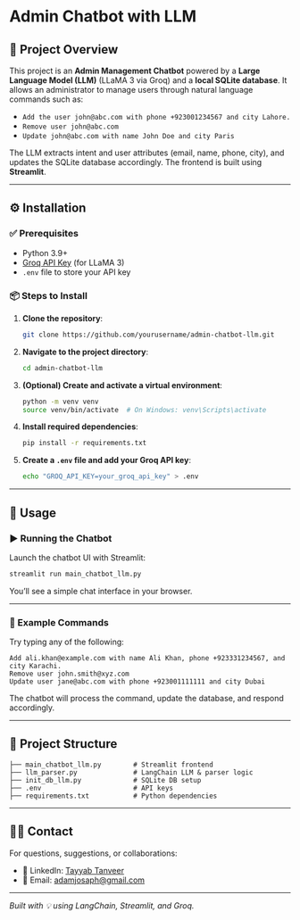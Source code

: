 # Admin Chatbot with LLM

## 📌 Project Overview

This project is an **Admin Management Chatbot** powered by a **Large Language Model (LLM)** (LLaMA 3 via Groq) and a **local SQLite database**. It allows an administrator to manage users through natural language commands such as:

- `Add the user john@abc.com with phone +923001234567 and city Lahore.`
- `Remove user john@abc.com`
- `Update john@abc.com with name John Doe and city Paris`

The LLM extracts intent and user attributes (email, name, phone, city), and updates the SQLite database accordingly. The frontend is built using **Streamlit**.

---

## ⚙️ Installation

### ✅ Prerequisites

- Python 3.9+
- [Groq API Key](https://console.groq.com/) (for LLaMA 3)
- `.env` file to store your API key

### 📦 Steps to Install

1. **Clone the repository**:
   ```bash
   git clone https://github.com/yourusername/admin-chatbot-llm.git
   ```

2. **Navigate to the project directory**:
   ```bash
   cd admin-chatbot-llm
   ```

3. **(Optional) Create and activate a virtual environment**:
   ```bash
   python -m venv venv
   source venv/bin/activate  # On Windows: venv\Scripts\activate
   ```

4. **Install required dependencies**:
   ```bash
   pip install -r requirements.txt
   ```

5. **Create a `.env` file and add your Groq API key**:
   ```bash
   echo "GROQ_API_KEY=your_groq_api_key" > .env
   ```

---

## 🚀 Usage

### ▶️ Running the Chatbot

Launch the chatbot UI with Streamlit:

```bash
streamlit run main_chatbot_llm.py
```

You’ll see a simple chat interface in your browser.

---

### 💬 Example Commands

Try typing any of the following:

```
Add ali.khan@example.com with name Ali Khan, phone +923331234567, and city Karachi.
Remove user john.smith@xyz.com
Update user jane@abc.com with phone +923001111111 and city Dubai
```

The chatbot will process the command, update the database, and respond accordingly.

---

## 📁 Project Structure

```
├── main_chatbot_llm.py        # Streamlit frontend
├── llm_parser.py              # LangChain LLM & parser logic
├── init_db_llm.py             # SQLite DB setup
├── .env                       # API keys
├── requirements.txt           # Python dependencies
```

---

## 🧑‍💻 Contact

For questions, suggestions, or collaborations:

- 📇 LinkedIn: [Tayyab Tanveer](https://www.linkedin.com/in/tayyab-tanveer-b000282b3/)
- 📧 Email: adamjosaph@gmail.com

---

*Built with 💡 using LangChain, Streamlit, and Groq.*
